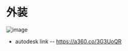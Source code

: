
<h1>外装</h1>

![image](https://user-images.githubusercontent.com/46313038/201004355-5c6571e4-b631-49a4-8a04-5d0e0efde324.png)

- autodesk link
-- https://a360.co/3G3UoQR
